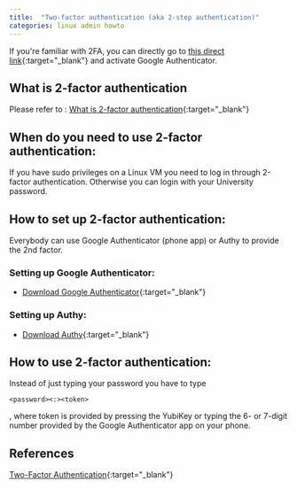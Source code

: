 ```yaml
---
title:  "Two-factor authentication (aka 2-step authentication)"
categories: linux admin howto
---
```




If you're familiar with 2FA, you can directly go to [this direct link](https://mytoken.auckland.ac.nz){:target="_blank"} and activate Google Authenticator.


## What is 2-factor authentication

Please refer to : [What is 2-factor authentication](https://www.auckland.ac.nz/en/about-us/about-the-university/identity-and-access-management/two-factor-authentication.html){:target="_blank"}

## When do you need to use 2-factor authentication:

If you have sudo privileges on a Linux VM you need to log in through 2-factor authentication. Otherwise you can login with your University password.


## How to set up 2-factor authentication:

Everybody can use Google Authenticator (phone app) or Authy to provide the 2nd factor.

### Setting up Google Authenticator:

- [Download Google Authenticator](https://www.auckland.ac.nz/en/about-us/about-the-university/identity-and-access-management/two-factor-authentication/download-google-authenticator.html){:target="_blank"}


### Setting up Authy:

- [Download Authy](https://www.auckland.ac.nz/en/about-us/about-the-university/identity-and-access-management/two-factor-authentication/download-authy.html){:target="_blank"}



## How to use 2-factor authentication:

Instead of just typing your password you have to type 
```
<password><:><token>
```
, where token is provided by pressing the YubiKey or typing the 6- or 7-digit number provided by the Google Authenticator app on your phone.


## References

[Two-Factor Authentication](https://www.auckland.ac.nz/en/about-us/about-the-university/identity-and-access-management/two-factor-authentication.html){:target="_blank"}
